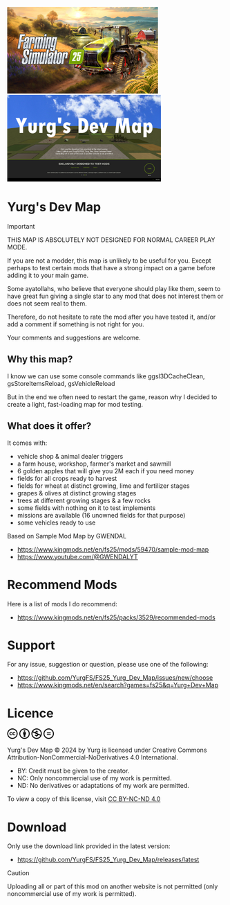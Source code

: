 <img src="res/fs/fs25.jpg" height="200"/> <img src="res/modScreen.png" height="200"/>

# Yurg's Dev Map

> [!IMPORTANT]
> THIS MAP IS ABSOLUTELY NOT DESIGNED FOR NORMAL CAREER PLAY MODE.

If you are not a modder, this map is unlikely to be useful for you.
Except perhaps to test certain mods that have a strong impact on a game before adding it to your main game.

Some ayatollahs, who believe that everyone should play like them, seem to have great fun giving a single star to any mod that does not interest them or does not seem real to them.

Therefore, do not hesitate to rate the mod after you have tested it, and/or add a comment if something is not right for you.

Your comments and suggestions are welcome.

## Why this map?

I know we can use some console commands like ggsI3DCacheClean, gsStoreItemsReload, gsVehicleReload

But in the end we often need to restart the game, reason why I decided to create a light, fast-loading map for mod testing.

## What does it offer?

It comes with:
- vehicle shop & animal dealer triggers
- a farm house, workshop, farmer's market and sawmill
- 6 golden apples that will give you 2M each if you need money
- fields for all crops ready to harvest
- fields for wheat at distinct growing, lime and fertilizer stages
- grapes & olives at distinct growing stages
- trees at different growing stages & a few rocks
- some fields with nothing on it to test implements
- missions are available (16 unowned fields for that purpose)
- some vehicles ready to use

Based on Sample Mod Map by GWENDAL
- https://www.kingmods.net/en/fs25/mods/59470/sample-mod-map
- https://www.youtube.com/@GWENDALYT


# Recommend Mods

Here is a list of mods I do recommend:
- https://www.kingmods.net/en/fs25/packs/3529/recommended-mods


# Support

For any issue, suggestion or question, please use one of the following:
- https://github.com/YurgFS/FS25_Yurg_Dev_Map/issues/new/choose
- https://www.kingmods.net/en/search?games=fs25&q=Yurg+Dev+Map


# Licence

<picture>
  <source media="(prefers-color-scheme: dark)" srcset="res/cc/cc-logo-white.svg">
  <source media="(prefers-color-scheme: light)" srcset="res/cc/cc-logo-black.svg">
  <img alt="CC" src="res/cc/cc-logo.svg" width="24">
</picture>
<picture>
  <source media="(prefers-color-scheme: dark)" srcset="res/cc/cc-by-white.svg">
  <source media="(prefers-color-scheme: light)" srcset="res/cc/cc-by-black.svg">
  <img alt="BY" src="res/cc/cc-by.svg" width="24">
</picture>
<picture>
  <source media="(prefers-color-scheme: dark)" srcset="res/cc/cc-nc-white.svg">
  <source media="(prefers-color-scheme: light)" srcset="res/cc/cc-nc-black.svg">
  <img alt="NC" src="res/cc/cc-nc.svg" width="24">
</picture>
<picture>
  <source media="(prefers-color-scheme: dark)" srcset="res/cc/cc-nd-white.svg">
  <source media="(prefers-color-scheme: light)" srcset="res/cc/cc-nd-black.svg">
  <img alt="ND" src="res/cc/cc-nd.svg" width="24">
</picture>

Yurg's Dev Map © 2024 by Yurg is licensed under Creative Commons Attribution-NonCommercial-NoDerivatives 4.0 International.
- BY: Credit must be given to the creator.
- NC: Only noncommercial use of my work is permitted.
- ND: No derivatives or adaptations of my work are permitted.

To view a copy of this license, visit [CC BY-NC-ND 4.0](https://creativecommons.org/licenses/by-nc-nd/4.0/)


# Download

Only use the download link provided in the latest version:
- https://github.com/YurgFS/FS25_Yurg_Dev_Map/releases/latest

> [!CAUTION]
> Uploading all or part of this mod on another website is not permitted (only noncommercial use of my work is permitted).
